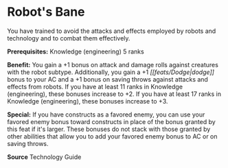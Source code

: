 ﻿---
cssclass: [feats]

---
# Robot's Bane

You have trained to avoid the attacks and effects employed by robots and technology and to combat them effectively.

**Prerequisites:** Knowledge (engineering) 5 ranks

**Benefit:** You gain a +1 bonus on attack and damage rolls against creatures with the robot subtype. Additionally, you gain a +1 _[[feats/Dodge|dodge]]_ bonus to your AC and a +1 bonus on saving throws against attacks and effects from robots. If you have at least 11 ranks in Knowledge (engineering), these bonuses increase to +2. If you have at least 17 ranks in Knowledge (engineering), these bonuses increase to +3.

**Special:** If you have constructs as a favored enemy, you can use your favored enemy bonus toward constructs in place of the bonus granted by this feat if it's larger. These bonuses do not stack with those granted by other abilities that allow you to add your favored enemy bonus to AC or on saving throws.

**Source** Technology Guide